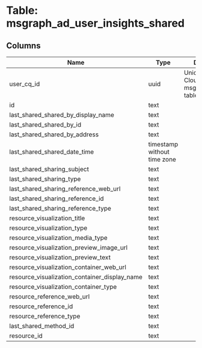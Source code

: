 
# Table: msgraph_ad_user_insights_shared

## Columns
| Name        | Type           | Description  |
| ------------- | ------------- | -----  |
|user_cq_id|uuid|Unique CloudQuery ID of msgraph_ad_users table (FK)|
|id|text||
|last_shared_shared_by_display_name|text||
|last_shared_shared_by_id|text||
|last_shared_shared_by_address|text||
|last_shared_shared_date_time|timestamp without time zone||
|last_shared_sharing_subject|text||
|last_shared_sharing_type|text||
|last_shared_sharing_reference_web_url|text||
|last_shared_sharing_reference_id|text||
|last_shared_sharing_reference_type|text||
|resource_visualization_title|text||
|resource_visualization_type|text||
|resource_visualization_media_type|text||
|resource_visualization_preview_image_url|text||
|resource_visualization_preview_text|text||
|resource_visualization_container_web_url|text||
|resource_visualization_container_display_name|text||
|resource_visualization_container_type|text||
|resource_reference_web_url|text||
|resource_reference_id|text||
|resource_reference_type|text||
|last_shared_method_id|text||
|resource_id|text||
